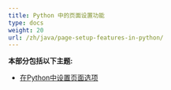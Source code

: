 ```yaml
---
title: Python 中的页面设置功能
type: docs
weight: 20
url: /zh/java/page-setup-features-in-python/
---
```


**本部分包括以下主题:** 
- [在Python中设置页面选项](/cells/zh/java/setting-page-options-in-python/)
